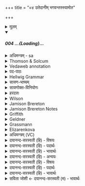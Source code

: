 +++
title = "०४ उतेदानीम् भगवन्तस्स्यामोत"

+++
<details><summary>मूलम्</summary>

उ॒तेदानीं॒ भग॑वन्तस्स्यामो॒त प्रपि॒त्व उ॒त मध्ये॒ अह्ना॑म् ।  
उ॒तोदि॑ता मघव॒न्त्सूर्य॑स्य व॒यन्दे॒वानाँ॑ सुम॒तौ स्या॑म ।  
</details>
<div class="js_include" includetitle="false" newlevelforh1="5" unfilled url="/vedAH_Rk/shAkalam/saMhitA/sarvASh_TIkAH/07/041/04_utedAnIM_bhagavantaH.md">
<details open><summary><h5>004 ...{Loading}...</h5></summary>
<details><summary>अधिमन्त्रम् - sa</summary>

- देवता - भगः
- ऋषिः - वसिष्ठः
- छन्दः - त्रिष्टुप्
</details>
<details><summary>Thomson & Solcum</summary>

उते꣡दा꣡नीम् भ꣡गवन्तः सियाम  
उत꣡ प्रपित्व꣡ उत꣡ म꣡ध्ये अ꣡ह्नाम्  
उतो꣡दिता मघवन् सू꣡रियस्य  
वयं꣡ देवा꣡नां सुमतउ꣡ सियाम
</details>
<details><summary>Vedaweb annotation</summary>

_________
**Strata**  
Cretic

_________
**Pāda-label**  
genre M  
genre M  
genre M  
genre M
_________
**Morph**  
bhágavantaḥ ← bhágavant- (nominal stem)  
{case:NOM, gender:M, number:PL}

idā́nīm ← idā́nīm (invariable)  
{}

syāma ← √as- 1 (root)  
{number:PL, person:1, mood:OPT, tense:PRS, voice:ACT}

utá ← utá (invariable)  
{}

áhnām ← áhar ~ áhan- (nominal stem)  
{case:GEN, gender:N, number:PL}

mádhye ← mádhya- (nominal stem)  
{case:LOC, gender:N, number:SG}

prapitvé ← prapitvá- (nominal stem)  
{case:LOC, gender:N, number:SG}

utá ← utá (invariable)  
{}

utá ← utá (invariable)  
{}

maghavan ← maghávan- (nominal stem)  
{case:VOC, gender:M, number:SG}

sū́ryasya ← sū́rya- (nominal stem)  
{case:GEN, gender:M, number:SG}

úditā ← úditi- (nominal stem)  
{case:LOC, gender:F, number:SG}

utá ← utá (invariable)  
{}

devā́nām ← devá- (nominal stem)  
{case:GEN, gender:M, number:PL}

sumataú ← sumatí- (nominal stem)  
{case:LOC, gender:F, number:SG}

syāma ← √as- 1 (root)  
{number:PL, person:1, mood:OPT, tense:PRS, voice:ACT}

vayám ← ahám (pronoun)  
{case:NOM, number:PL}

</details>
<details><summary>पद-पाठः</summary>

उ॒त । इ॒दानी॑म् । भग॑ऽवन्तः । स्या॒म॒ । उ॒त । प्र॒ऽपि॒त्वे । उ॒त । मध्ये॑ । अह्ना॑म् ।  
उ॒त । उत्ऽइ॑ता । म॒घ॒ऽव॒न् । सूर्य॑स्य । व॒यम् । दे॒वाना॑म् । सु॒ऽम॒तौ । स्या॒म॒ ॥
</details>
<details><summary>Hellwig Grammar</summary>

-   *utedānīm* ← *uta*
- \[adverb\]
- “and; besides; uta \[indecl.\]; similarly; alike; even.”

_________

- *utedānīm* ← *idānīm*
- \[adverb\]
- “now.”

_________

- *bhagavantaḥ* ← *bhagavat*
- \[noun\], nominative, plural, masculine
- “honorable; divine; fortunate; holy; adorable; happy; august;
    favored.”

_________

- *syāmota* ← *syāma* ← *as*
- \[verb\], plural, Present optative
- “be; exist; become; originate; happen; result; be; dwell; be born;
    stay; be; equal; exist; transform.”

_________

- *syāmota* ← *uta*
- \[adverb\]
- “and; besides; uta \[indecl.\]; similarly; alike; even.”

_________

- *prapitva* ← *prapitve* ← *prapitva*
- \[noun\], locative, singular, neuter
- “beginning.”

_________

- *uta*
- \[adverb\]
- “and; besides; uta \[indecl.\]; similarly; alike; even.”

_________

- *madhye* ← *madhya*
- \[noun\], locative, singular, neuter
- “midst; center; cavity; inside; middle; center; waist; group; pulp;
    torso; time interval; area; series; madhya \[word\]; Madhya; noon;
    middle; middle age; span; belly.”

_________

- *ahnām* ← *ahar*
- \[noun\], genitive, plural, neuter
- “day; day; ahar \[word\]; day; day.”

_________

- *utoditā* ← *uta*
- \[adverb\]
- “and; besides; uta \[indecl.\]; similarly; alike; even.”

_________

- *utoditā* ← *uditā* ← *uditi*
- \[noun\], locative, singular, feminine
- “rise.”

_________

- *maghavan*
- \[noun\], vocative, singular, masculine
- “big.”

_________

- *sūryasya* ← *sūrya*
- \[noun\], genitive, singular, masculine
- “sun; Surya; sūrya \[word\]; right nostril; twelve; Calotropis
    gigantea Beng.; sūryakānta; sunlight; best.”

_________

- *vayaṃ* ← *vayam* ← *mad*
- \[noun\], nominative, plural
- “I; mine.”

_________

- *devānāṃ* ← *devānām* ← *deva*
- \[noun\], genitive, plural, masculine
- “Deva; Hindu deity; king; deity; Indra; deva \[word\]; God; Jina;
    Viśvedevās; mercury; natural phenomenon; gambling.”

_________

- *sumatau* ← *sumati*
- \[noun\], locative, singular, feminine
- “benevolence; favor; Sumati.”

_________

- *syāma* ← *as*
- \[verb\], plural, Present optative
- “be; exist; become; originate; happen; result; be; dwell; be born;
    stay; be; equal; exist; transform.”

_________

</details>
<details><summary>सायण-भाष्यम्</summary>

**उत** अपि च **इदानीं** वयं **भगवन्तः** **स्याम** । हे भग भगेन त्वया स्वामिना युक्ता भवेम । यद्वा । भगवन्तो धनवन्तः स्याम । **उत** अपि च **प्रपित्वे** अह्रां प्राप्ते पूर्वाह्ने भगवन्तः स्याम। **उत** अपि च **अह्नां** दिवसानां **मध्ये** मध्याह्ने भगवन्तः स्याम । **उत** अपि च हे **मघवन्** धनवन् भग देव **सूर्यस्य** सर्वस्य प्रेरकस्य देवस्य **उदिता** उदितौ उदये सति **वयं** त्वदनुग्रहात् **देवानाम्** इन्द्रादीनां **सुमतौ** अनुग्रहबुद्धौ **स्याम** भवेम ॥
_______________
उतेदानीमस्मिन्कालेऽपि भगवन्तः अनेन भगेन देवेन युक्ताः स्याम । उत प्रपित्वे सायंकालेऽपि, उत अह्नां मध्ये मथ्याह्नकालेऽपि, उतोदिता उदयकालेऽपि भतेन देवेन युक्ताः स्याम । हे मघवन् देव वयं सूर्यस्य तव सुमतौ स्याम अनुग्रहबुद्धौ तिष्ठेम ॥
</details>
<details><summary>सायणोक्त-विनियोगः</summary>

20अथ पुरोडाशस्य याज्यामाह ।
</details>
<details><summary>हरदत्तः</summary>

उतेति ॥ **इदानीं** अस्मिन् कर्मकाले वयं भगेन देवेन तद्वन्तः **स्याम** । **उत प्रपित्वे** अपि सायाह्ने उत **मध्ये अह्नां** मध्याह्नेपि **उत** अपि **उदिता** उदयः उदितं तस्मिन् उदिता सप्तम्येकवचनस्याकारः । हे **मघवन्** । **मघ** इति धननाम धनवान् ।? कस्योदये? **सूर्यस्य** पूर्वाह्नादिषु त्रिष्वपि कालेषु वयं भगवन्तस् स्यामेत्यर्थः । किंच - वयं **देवानां सुमतौ** शोभनायां **मतौ** अनुग्रहात्मिकायां बुद्धौ **स्याम** भगस्यैव प्रसादात् अन्ये देवा अपि अस्माननुगृह्णीयुरित्यर्थः ।
</details>
<details><summary>Wilson</summary>

_________
**English translation:**  

“May we now have **Bhaga** (for our lord), whether in the forenoon or mid- day, or at sun-rise; may we,**Maghavan**, enjoy the favour of the gods.”

_________
**Commentary by Sāyaṇa: Ṛgveda-bhāṣya**  

Bhaga: utedanim bhagavantaḥ **syāma**, may we be now possessors ofBhaga; or, may we be possessors of wealth;

Bhagavantaḥ = also, possessors of knowledge, jñānavantaḥ;

Atsunrise: prapitve = purvāhne; alternative meaning: sūryasya prapatane, astomaye, sun-down, sunset
</details>
<details><summary>Jamison Brereton</summary>

And just now might we be possessed of portion [/accompanied by  Bhaga], and at evening and at the middle of the days,  
and at the rising of the sun, o bounteous one, might we be in the good  grace of the gods.
</details>
<details><summary>Jamison Brereton Notes</summary>

On the structural relationship of the various utá-s here, see Klein DGRV I.355-56.


<div class="js_include" includetitle="true" newlevelforh1="2" unfilled="" url="/vedAH_Rk/shAkalam/saMhitA/jamison_brereton_notes/07/041/03-05.md">
<details open><summary><h7>03-05 ...{Loading}...</h7></summary>
<details><summary>Jamison Brereton Notes</summary>

The concatenation continues in the next vss. The ending of vs. 3, … nṛvántaḥ syāma, echoes in the following two vss. The 1st pl. opt. syāma is repeated at the end of 4a and d and 5b, while the -vant-stem adj. shifts from nṛvántaḥ (3d) to another punning bhágavantaḥ (both ‘possessing a portion’ and ‘accompanied by Bhaga’) in bhágavantaḥ syāma (4a, 5b; cf. bhágavān 5a). And bhágavān in 5a matches maghavan in the same metrical position in 4c.
</details>
</details>
</div>
</details>
<details><summary>Griffith</summary>

So may felicity be ours at present, and when the day approaches, and at noontide;  
     And may we still, O Bounteous One, at sunset be happy in the Deities' loving-kindness.
</details>
<details><summary>Geldner</summary>

Und zu dieser Stunde möchten wir glücklich sein und im Vorrücken der Sonne und in der Mitte der Tage und bei Aufgang der Sonne, o Gabenreicher, möchten wir in der Gunst der Götter stehen.
</details>
<details><summary>Grassmann</summary>

Auch jetzt versorge uns mit reichem Antheil beim Tages Anbruch und in Tages Mitte; Und, o gewalt'ger, bei der Sonne Heimgang lass du uns stehen in der Gunst der Götter.
</details>
<details><summary>Elizarenkova</summary>

А также пусть будем мы сейчас счастливыми,  
А также утром, а также в середине дней,  
А также на восходе солнца, о щедрый!  
Пусть будем мы в милости у богов!
</details>
<details><summary>अधिमन्त्रम् (VC)</summary>

- भगः
- वसिष्ठः
- पङ्क्तिः
- पञ्चमः
</details>
<details><summary>दयानन्द-सरस्वती (हि) - विषयः</summary>

फिर मनुष्यों को किससे कैसा होना चाहिये, इस विषय को अगले मन्त्र में कहते हैं ॥
</details>
<details><summary>दयानन्द-सरस्वती (हि) - पदार्थः</summary>

पदार्थान्वयभाषाः -  हे (मघवन्) परमपूजित ऐश्वर्य्य युक्त जगदीश्वर ! (इदानीम्) इस समय (उत) और (प्रपित्वे) उत्तमता से ऐश्वर्य्य की प्राप्ति समय में (उत) और (अह्नाम्) दिनों में (मध्ये) बीच (उत) और (सूर्यस्य) सूर्य लोक के (उदिता) उदय में (उत) और सायंकाल में (भगवन्तः) बहुत उत्तम ऐश्वर्ययुक्त (वयम्) हम लोग (स्याम) हों (देवानाम्) तथा आप्तविद्वानों की (सुमतौ) श्रेष्ठ मति में स्थिर हों ॥४॥
</details>
<details><summary>दयानन्द-सरस्वती (हि) - भावार्थः</summary>

भावार्थभाषाः -  जो मनुष्य जगदीश्वर का आश्रय और आज्ञा पालन से विद्वानों के सङ्ग से अति पुरुषार्थी होकर धर्म, अर्थ, काम और मोक्ष की सिद्धि के लिये प्रयत्न करते हैं, वे सकलैश्वर्य युक्त होते हुए भूत, भविष्यत् और वर्त्तमान इन तीनों कालों में सुखी होते हैं ॥४॥
</details>
<details><summary>दयानन्द-सरस्वती (हि) - अन्वयः</summary>

अन्वय:  हे मघवन् जगदीश्वरेदानीमुत प्रपित्व उताह्नां मध्य उत सूर्यस्योदितोतापि सायं भगवन्तो वयं स्याम देवानां सुमतौ स्याम ॥४॥
</details>
<details><summary>दयानन्द-सरस्वती (हि) - विषयः</summary>

पुनर्मनुष्यैः केन कीदृशैर्भवितव्यमित्याह ॥
</details>
<details><summary>दयानन्द-सरस्वती (हि) - पदार्थः</summary>

पदार्थान्वयभाषाः -  (उत) (इदानीम्) वर्तमानसमये (भगवन्तः) बहूत्तमैश्वर्ययुक्ताः (स्याम) (उत) (प्रपित्वे) प्रकर्षेणैश्वर्यस्य प्राप्तौ (उत) (मध्ये) (अह्नाम्) दिनानाम् (उत) (उदिता) उदये (मघवन्) परमपूजितैश्वर्येश्वर (सूर्यस्य) सवितृलोकस्य (वयम्) (देवानाम्) आप्तानां विदुषाम् (सुमतौ) (स्याम) भवेम ॥४॥
</details>
<details><summary>दयानन्द-सरस्वती (हि) - भावार्थः</summary>

भावार्थभाषाः -  ये मनुष्या जगदीश्वराश्रयाज्ञापालनेन विद्वत्सङ्गादतिपुरुषार्थिनो भूत्वा धर्मार्थकाममोक्षसिद्धये प्रयतन्ते ते सकलैश्वर्ययुक्ताः सन्तस्रिषु कालेषु सुखिनो भवन्ति ॥४॥
</details>
<details><summary>सविता जोशी ← दयानन्द-सरस्वती (म) - भावार्थः</summary>

भावार्थभाषाः -  जी माणसे जगदीश्वराचा आश्रय घेऊन आज्ञा पालन करून विद्वानांच्या संगतीने पुरुषार्थी बनतात व धर्म, अर्थ, काम मोक्षाच्या सिद्धीसाठी प्रयत्न करतात ती संपूर्ण ऐश्वर्ययुक्त होतात व भूत, भविष्य, वर्तमान या तिन्ही काळी सुखी होतात. ॥ ४ ॥
</details>
</details>
</div>
